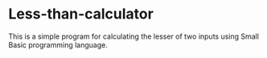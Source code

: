 # Less-than-calculator
This is a simple program for calculating the lesser of two inputs using Small Basic programming language.
